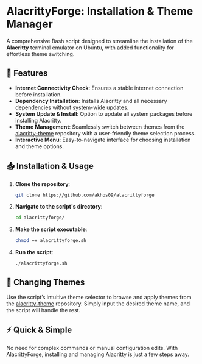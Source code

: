 # AlacrittyForge: Installation & Theme Manager

A comprehensive Bash script designed to streamline the installation of the **Alacritty** terminal emulator on Ubuntu, with added functionality for effortless theme switching.

## 🚀 Features

- **Internet Connectivity Check**: Ensures a stable internet connection before installation.
- **Dependency Installation**: Installs Alacritty and all necessary dependencies without system-wide updates.
- **System Update & Install**: Option to update all system packages before installing Alacritty.
- **Theme Management**: Seamlessly switch between themes from the [alacritty-theme](https://github.com/alacritty/alacritty-theme) repository with a user-friendly theme selection process.
- **Interactive Menu**: Easy-to-navigate interface for choosing installation and theme options.

## 📥 Installation & Usage

1. **Clone the repository**:

   ```bash
   git clone https://github.com/akhos09/alacrittyforge
   ```

2. **Navigate to the script's directory**:

   ```bash
   cd alacrittyforge/
   ```

3. **Make the script executable**:

   ```bash
   chmod +x alacrittyforge.sh
   ```

4. **Run the script**:

   ```bash
   ./alacrittyforge.sh
   ```

## 🎨 Changing Themes

Use the script’s intuitive theme selector to browse and apply themes from the [alacritty-theme](https://github.com/alacritty/alacritty-theme) repository. Simply input the desired theme name, and the script will handle the rest.

## ⚡️ Quick & Simple

No need for complex commands or manual configuration edits. With AlacrittyForge, installing and managing Alacritty is just a few steps away.

